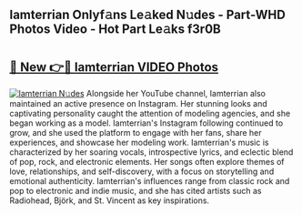 ## Iamterrian Onlyf𝚊ns Le𝚊ked N𝚞des - Part-WHD Photos Video - Hot Part Le𝚊ks f3r0B

# <h2><a href="http://ab38192.deff.icu/?id=Iamterrian">🔗 New 👉🔴 Iamterrian VIDEO Photos</a></h2>

[![Iamterrian N𝚞des](https://i.imgur.com/rIISA9y.gif)](http://ab38192.deff.icu/?id=Iamterrian)
Alongside her YouTube channel, Iamterrian also maintained an active presence on Instagram. Her stunning looks and captivating personality caught the attention of modeling agencies, and she began working as a model. Iamterrian's Instagram following continued to grow, and she used the platform to engage with her fans, share her experiences, and showcase her modeling work. Iamterrian's music is characterized by her soaring vocals, introspective lyrics, and eclectic blend of pop, rock, and electronic elements. Her songs often explore themes of love, relationships, and self-discovery, with a focus on storytelling and emotional authenticity. Iamterrian's influences range from classic rock and pop to electronic and indie music, and she has cited artists such as Radiohead, Björk, and St. Vincent as key inspirations.
